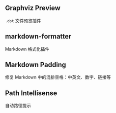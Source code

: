 ## Graphviz Preview

`.dot` 文件预览插件



## markdown-formatter

Markdown 格式化插件



## Markdown Padding

修复 Markdown 中的混排空格：中英文、数字、链接等



## Path Intellisense

自动路径提示

